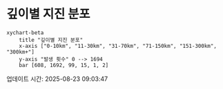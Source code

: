 # 깊이별 지진 분포

```mermaid
xychart-beta
    title "깊이별 지진 분포"
    x-axis ["0-10km", "11-30km", "31-70km", "71-150km", "151-300km", "300km+"]
    y-axis "발생 횟수" 0 --> 1694
    bar [608, 1692, 99, 15, 1, 2]
```

업데이트 시간: 2025-08-23 09:03:47
